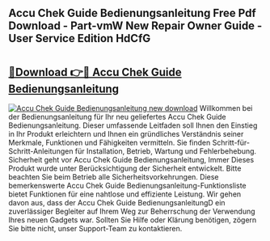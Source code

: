 ## Accu Chek Guide Bedienungsanleitung Free Pdf Download - Part-vmW New Repair Owner Guide - User Service Edition HdCfG

# <h2><a href="http://df3ozm.blite.top/?on=Accu+Chek+Guide+Bedienungsanleitung">🔗Download 👉🔴 Accu Chek Guide Bedienungsanleitung</a></h2>

[![Accu Chek Guide Bedienungsanleitung new download](https://i.imgur.com/lujVjoI.png)](http://df3ozm.blite.top/?on=Accu+Chek+Guide+Bedienungsanleitung)
Willkommen bei der Bedienungsanleitung für Ihr neu geliefertes Accu Chek Guide Bedienungsanleitung. Dieser umfassende Leitfaden soll Ihnen den Einstieg in Ihr Produkt erleichtern und Ihnen ein gründliches Verständnis seiner Merkmale, Funktionen und Fähigkeiten vermitteln. Sie finden Schritt-für-Schritt-Anleitungen für Installation, Betrieb, Wartung und Fehlerbehebung. Sicherheit geht vor Accu Chek Guide Bedienungsanleitung, Immer Dieses Produkt wurde unter Berücksichtigung der Sicherheit entwickelt. Bitte beachten Sie beim Betrieb alle Sicherheitsvorkehrungen. Diese bemerkenswerte Accu Chek Guide Bedienungsanleitung-Funktionsliste bietet Funktionen für eine nahtlose und effiziente Leistung. Wir gehen davon aus, dass der Accu Chek Guide BedienungsanleitungD ein zuverlässiger Begleiter auf Ihrem Weg zur Beherrschung der Verwendung Ihres neuen Gadgets war. Sollten Sie Hilfe oder Klärung benötigen, zögern Sie bitte nicht, unser Support-Team zu kontaktieren.
